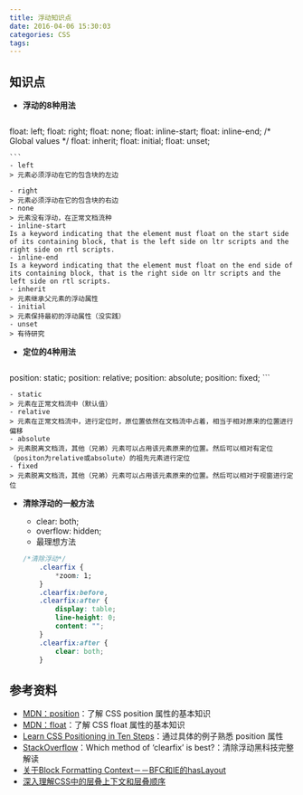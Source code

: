 ```yaml
---
title: 浮动知识点
date: 2016-04-06 15:30:03
categories: CSS
tags:
---
```


## 知识点
- __浮动的8种用法__

    ```css
float: left;
float: right;
float: none;
float: inline-start;
float: inline-end;
/* Global values */
float: inherit;
float: initial;
float: unset;

    ```
    - left
    > 元素必须浮动在它的包含块的左边
<!--more-->
    - right
    > 元素必须浮动在它的包含块的右边
    - none
    > 元素没有浮动，在正常文档流种
    - inline-start
    Is a keyword indicating that the element must float on the start side of its containing block, that is the left side on ltr scripts and the right side on rtl scripts.
    - inline-end
    Is a keyword indicating that the element must float on the end side of its containing block, that is the right side on ltr scripts and the left side on rtl scripts.
    - inherit
    > 元素继承父元素的浮动属性
    - initial
    > 元素保持最初的浮动属性（没实践）
    - unset
    > 有待研究
- __定位的4种用法__

    ```css
position: static;
position: relative;
position: absolute;
position: fixed;
    ```

    - static
    > 元素在正常文档流中（默认值）
    - relative
    > 元素在正常文档流中，进行定位时，原位置依然在文档流中占着，相当于相对原来的位置进行偏移
    - absolute
    > 元素脱离文档流，其他（兄弟）元素可以占用该元素原来的位置。然后可以相对有定位（positon为relative或absolute）的祖先元素进行定位
    - fixed
    > 元素脱离文档流，其他（兄弟）元素可以占用该元素原来的位置。然后可以相对于视窗进行定位
- __清除浮动的一般方法__
    - clear: both;
    - overflow: hidden;
    - 最理想方法

    ```css
    /*清除浮动*/
        .clearfix {
            *zoom: 1;
        }
        .clearfix:before,
        .clearfix:after {
            display: table;
            line-height: 0;
            content: "";
        }
        .clearfix:after {
            clear: both;
        }
    ```

## 参考资料
- [MDN：position](https://developer.mozilla.org/zh-CN/docs/Web/CSS/position)：了解 CSS position 属性的基本知识
- [MDN：float](https://developer.mozilla.org/en-US/docs/Web/CSS/float)：了解 CSS float 属性的基本知识
- [Learn CSS Positioning in Ten Steps](http://www.barelyfitz.com/screencast/html-training/css/positioning/)：通过具体的例子熟悉 position 属性
- [StackOverflow](http://stackoverflow.com/questions/211383/which-method-of-clearfix-is-best)：Which method of ‘clearfix’ is best?：清除浮动黑科技完整解读
- [关于Block Formatting Context－－BFC和IE的hasLayout](http://www.cnblogs.com/pigtail/archive/2013/01/23/2871627.html)
- [深入理解CSS中的层叠上下文和层叠顺序](http://www.zhangxinxu.com/wordpress/2016/01/understand-css-stacking-context-order-z-index/)
